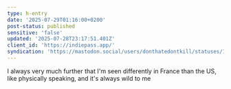 ```yaml
---
type: h-entry
date: '2025-07-29T01:16:00+0200'
post-status: published
sensitive: 'false'
updated: '2025-07-28T23:17:51.401Z'
client_id: 'https://indiepass.app/'
syndication: 'https://mastodon.social/users/donthatedontkill/statuses/114933410010479011'
---
```

I always very much further that I'm seen differently in France than the US, like physically speaking, and it's always wild to me
